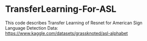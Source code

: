# TransferLearning-For-ASL
This code describes Transfer Learning of Resnet for American Sign Language Detection
Data: https://www.kaggle.com/datasets/grassknoted/asl-alphabet
